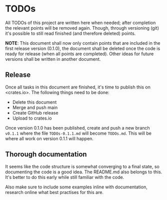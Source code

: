 # TODOs

All TODOs of this project are written here when needed; after completion the
relevant points will be removed again. Though, through versioning (git) it's
possible to still read finished (and therefore deleted) points.

**NOTE**: This document shall now only contain points that are included in the
first release version (0.1.0), the document shall be deleted once the code is
ready for release (when all points are completed). Other ideas for future
versions shall be written in another document.

## Release

Once all tasks in this document are finished, it's time to publish this on
<crates.io>. The following things need to be done:

- Delete this document
- Merge and push main
- Create GitHub release
- Upload to crates.io

Once version 0.1.0 has been published, create and push a new branch `v0.1.1`
where the file `TODOs-0.1.1.md` will become `TODOs.md`. This will be where
all work on version 0.1.1 will happen.

## Thorough documentation

It seems like the code structure is somewhat converging to a final state, so
documenting the code is a good idea. The README.md also belongs to this. It's
better to do this early while still familiar with the code.

Also make sure to include some examples inline with documentation, research
online what best practises for this are.
